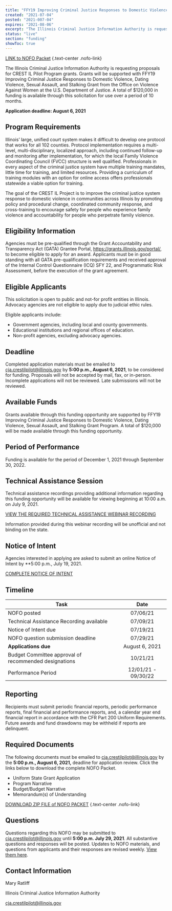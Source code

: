 ```yaml
---
title: "FFY19 Improving Criminal Justice Responses to Domestic Violence, Dating Violence, Sexual Assault, and Stalking Grant Program"
created: "2021-07-04"
posted: "2021-007-04"
expires: "2021-08-06"
excerpt: "The Illinois Criminal Justice Information Authority is requesting proposals for CREST IL Pilot Program grants. Grants will be supported with FFY19 Improving Criminal Justice Responses to Domestic Violence, Dating Violence, Sexual Assault, and Stalking Grant from the Office on Violence Against Women at the U.S. Department of Justice."
status: "live"
section: "funding"
showToc: true
---
```


[LINK to NOFO Packet](NOFOILCRESTPilotProgram2357-1812.zip) {.text-center .nofo-link}

The Illinois Criminal Justice Information Authority is requesting proposals for CREST IL Pilot Program grants. Grants will be supported with FFY19 Improving Criminal Justice Responses to Domestic Violence, Dating Violence, Sexual Assault, and Stalking Grant from the Office on Violence Against Women at the U.S. Department of Justice. A total of \$120,000 in funding is available through this solicitation for use over a period of 10 months.

**Application deadline: August 6, 2021**

## Program Requirements

Illinois’ large, unified court system makes it difficult to develop one protocol that works for all 102 counties. Protocol implementation requires a multi-level, multi-disciplinary, localized approach, including continued follow-up and monitoring after implementation, for which the local Family Violence Coordinating Council (FVCC) structure is well qualified. Professionals in every aspect of the criminal justice system have multiple training mandates, little time for training, and limited resources. Providing a curriculum of training modules with an option for online access offers professionals statewide a viable option for training.

The goal of the CREST IL Project is to improve the criminal justice system response to domestic violence in communities across Illinois by promoting policy and procedural change, coordinated community response, and cross-training to encourage safety for people who experience family violence and accountability for people who perpetrate family violence.

## Eligibility Information

Agencies must be pre-qualified through the Grant Accountability and Transparency Act (GATA) Grantee Portal, https://grants.illinois.gov/portal/, to become eligible to apply for an award. Applicants must be in good standing with all GATA pre-qualification requirements and received approval of the Internal Control Questionnaire (ICQ) SFY 22, and Programmatic Risk Assessment, before the execution of the grant agreement.

## Eligible Applicants

This solicitation is open to public and not-for profit entities in Illinois. Advocacy agencies are not eligible to apply due to judicial ethic rules.

Eligible applicants include:

- Government agencies, including local and county governments.
- Educational institutions and regional offices of education.
- Non-profit agencies, excluding advocacy agencies.

## Deadline

Completed application materials must be emailed to cja.crestilpilot@illinois.gov by **5:00 p.m., August 6, 2021**, to be considered for funding. Proposals will not be accepted by mail, fax, or in-person. Incomplete applications will not be reviewed. Late submissions will not be reviewed.

## Available Funds

Grants available through this funding opportunity are supported by FFY19 Improving Criminal Justice Responses to Domestic Violence, Dating Violence, Sexual Assault, and Stalking Grant Program. A total of \$120,000 will be made available through this funding opportunity.

## Period of Performance

Funding is available for the period of December 1, 2021 through September 30, 2022.

## Technical Assistance Session

Technical assistance recordings providing additional information regarding this funding opportunity will be available for viewing beginning at 10:00 a.m. on July 9, 2021.

[VIEW THE REQUIRED TECHNICAL ASSISTANCE WEBINAR RECORDING](https://www.youtube.com/channel/UCtZMzk8D3P4OixYTwsfPeKA)

Information provided during this webinar recording will be unofficial and not binding on the state.

## Notice of Intent

Agencies interested in applying are asked to submit an online Notice of Intent by \*\*5:00 p.m., July 19, 2021.

[COMPLETE NOTICE OF INTENT](https://icjia.az1.qualtrics.com/jfe/form/SV_dd1PRwBMrk4y8aa)

## Timeline

| Task                                                  |        Date         |
| ----------------------------------------------------- | :-----------------: |
| NOFO posted                                           |      07/06/21       |
| Technical Assistance Recording available              |      07/09/21       |
| Notice of Intent due                                  |      07/19/21       |
| NOFO question submission deadline                     |      07/29/21       |
| **Applications due**                                  |   August 6, 2021    |
| Budget Committee approval of recommended designations |      10/21/21       |
| Performance Period                                    | 12/01/21 - 09/30/22 |

## Reporting

Recipients must submit periodic financial reports, periodic performance reports, final financial and performance reports, and, a calendar year end financial report in accordance with the CFR Part 200 Uniform Requirements. Future awards and fund drawdowns may be withheld if reports are delinquent.

## Required Documents

The following documents must be emailed to cja.crestilpilot@illinois.gov by the **5:00 p.m., August 6, 2021,** deadline for application review. Click the links below to download the complete NOFO Packet.

- Uniform State Grant Application
- Program Narrative
- Budget/Budget Narrative
- Memorandum(s) of Understanding

[DOWNLOAD ZIP FILE of NOFO PACKET](NOFOILCRESTPilotProgram2357-1812.zip) {.text-center .nofo-link}

## Questions

Questions regarding this NOFO may be submitted to cja.crestilpilot@illinois.gov until **5:00 p.m. July 29, 2021**. All substantive questions and responses will be posted. Updates to NOFO materials, and questions from applicants and their responses are revised weekly. [View them here](Q&ANOFO2357-1812CRESTIL.docx).

## Contact Information

Mary Ratliff

Illinois Criminal Justice Information Authority

cja.crestilpilot@illinois.gov
